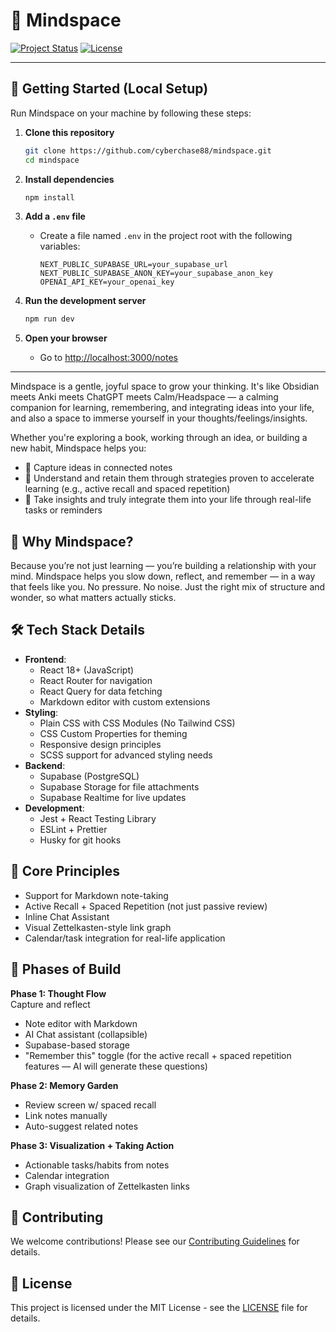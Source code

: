# 🌿 Mindspace

[![Project Status](https://img.shields.io/badge/status-active-success.svg)]()
[![License](https://img.shields.io/badge/license-MIT-blue.svg)]()

---

## 🚀 Getting Started (Local Setup)

Run Mindspace on your machine by following these steps:

1. **Clone this repository**
   ```bash
   git clone https://github.com/cyberchase88/mindspace.git
   cd mindspace
   ```

2. **Install dependencies**
   ```bash
   npm install
   ```

3. **Add a `.env` file**
   - Create a file named `.env` in the project root with the following variables:
     ```
     NEXT_PUBLIC_SUPABASE_URL=your_supabase_url
     NEXT_PUBLIC_SUPABASE_ANON_KEY=your_supabase_anon_key
     OPENAI_API_KEY=your_openai_key
     ```

4. **Run the development server**
   ```bash
   npm run dev
   ```

5. **Open your browser**
   - Go to [http://localhost:3000/notes](http://localhost:3000/notes)

---

Mindspace is a gentle, joyful space to grow your thinking. It's like Obsidian meets Anki meets ChatGPT meets Calm/Headspace — a calming companion for learning, remembering, and integrating ideas into your life, and also a space to immerse yourself in your thoughts/feelings/insights.

Whether you're exploring a book, working through an idea, or building a new habit, Mindspace helps you:
- 🌱 Capture ideas in connected notes
- 🧠 Understand and retain them through strategies proven to accelerate learning (e.g., active recall and spaced repetition)
- 🔄 Take insights and truly integrate them into your life through real-life tasks or reminders

## 🌟 Why Mindspace?
Because you’re not just learning — you’re building a relationship with your mind.
Mindspace helps you slow down, reflect, and remember — in a way that feels like you. No pressure. No noise. Just the right mix of structure and wonder, so what matters actually sticks.

## 🛠 Tech Stack Details
- **Frontend**: 
  - React 18+ (JavaScript)
  - React Router for navigation
  - React Query for data fetching
  - Markdown editor with custom extensions
- **Styling**: 
  - Plain CSS with CSS Modules (No Tailwind CSS)
  - CSS Custom Properties for theming
  - Responsive design principles
  - SCSS support for advanced styling needs
- **Backend**: 
  - Supabase (PostgreSQL)
  - Supabase Storage for file attachments
  - Supabase Realtime for live updates
- **Development**:
  - Jest + React Testing Library
  - ESLint + Prettier
  - Husky for git hooks

## 🧪 Core Principles
- Support for Markdown note-taking
- Active Recall + Spaced Repetition (not just passive review)
- Inline Chat Assistant
- Visual Zettelkasten-style link graph
- Calendar/task integration for real-life application

## 🚧 Phases of Build
**Phase 1: Thought Flow**  
Capture and reflect
- Note editor with Markdown
- AI Chat assistant (collapsible)
- Supabase-based storage
- "Remember this" toggle (for the active recall + spaced repetition features — AI will generate these questions)

**Phase 2: Memory Garden**  
- Review screen w/ spaced recall
- Link notes manually
- Auto-suggest related notes

**Phase 3: Visualization + Taking Action**  
- Actionable tasks/habits from notes
- Calendar integration
- Graph visualization of Zettelkasten links



## 🤝 Contributing
We welcome contributions! Please see our [Contributing Guidelines](CONTRIBUTING.md) for details.

## 📝 License
This project is licensed under the MIT License - see the [LICENSE](LICENSE) file for details.
